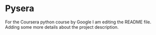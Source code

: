 # Pysera
For the Coursera python course by Google
I am editing the README file. Adding some more details about the project description.
